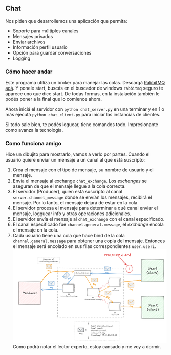 ## Chat
Nos piden que desarrollemos una aplicación que permita:
- Soporte para múltiples canales
- Mensajes privados
- Enviar archivos
- Información perfil usuario
- Opción para guardar conversaciones
- Logging

### Cómo hacer andar
Este programa utiliza un broker para manejar las colas. Descargá [RabbitMQ acá](https://github.com/rabbitmq/rabbitmq-server/releases/download/v4.1.4/rabbitmq-server-4.1.4.exe). Y ponele start, buscás
en el buscador de windows `rabbitmq` seguro te aparece uno que dice start. De todas formas, en la instalación
también le podés poner a la final que lo comience ahora.

Ahora iniciá el servidor con `python chat_server.py` en una terminar y en 1 o más ejecutá `python chat_client.py` para
iniciar las instancias de clientes.

Si todo sale bien, te podés loguear, tiene comandos todo. Impresionante como avanza la tecnología.
### Como funciona amigo
Hice un dibujito para mostrarlo, vamos a verlo por partes. Cuando el usuario quiere enviar
un mensaje a un canal al que está suscripto:
1. Crea el mensaje con el tipo de mensaje, su nombre de usuario y el mensaje.
2. Envía el mensaje al exchange `chat_exchange`. Los _exchanges_ se aseguran de que el mensaje llegue a la cola correcta.
3. El servidor (Producer), quien está suscripto al canal `server.channel_message` donde se envían los mensajes, recibirá el mensaje. Por lo tanto, el mensaje dejará de estar en la cola.
4. El servidor procesa el mensaje para determinar a qué canal enviar el mensaje, logguear info y otras operaciones adicionales.
5. El servidor envía el mensaje al `chat_exchange` con el canal especificado.
6. El canal especificado fue `channel.general.message`, el _exchange_ encola el mensaje en la cola.
7. Cada usuario tiene una cola que hace bind de la cola `channel.general.message` para obtener una copia del mensaje. Entonces el mensaje será encolado en sus filas correspondientes `user.useri`.
![img.png](img.png)
Como podrá notar el lector experto, estoy cansado y me voy a dormir.